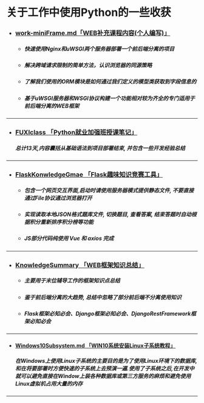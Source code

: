 # 关于工作中使用Python的一些收获

- ### [work-miniFrame.md「WEB补充课程内容(个人编写)」](https://github.com/kerbalwzy/aboutPython/blob/master/work-miniFrame.md)

  - ##### 快速使用Nginx和uWSGI两个服务器部署一个前后端分离的项目

  - ##### 解决跨域请求限制的简单方法，认识浏览器的同源策略

  - ##### 了解我们使用的ORM模块是如何通过我们定义的模型类获取到字段信息的

  - ##### 基于uWSGI服务器和WSGI协议构建一个功能相对较为齐全的专门适用于前后端分离的WEB框架

----

- ### [FUXIclass 「Python就业加强班授课笔记」](https://github.com/kerbalwzy/aboutPython/tree/master/FUXIclass)

  ##### 总计13天,内容囊括从基础语法到项目部署结束, 并包含一些开发经验总结

----

- ### [FlaskKonwledgeGmae 「Flask趣味知识竞赛工具」](https://github.com/kerbalwzy/aboutPython/tree/master/FlaskKnowledgeGame)

  - ##### 包含一个网页交互界面,启动时请使用服务器模式提供静态文件, 不要直接通过File协议通过浏览器打开

  - ##### 实现读取本地JSON格式题库文件, 切换题目, 查看答案, 结束答题时自动根据积分重新排序积分榜等功能

  - ##### JS部分代码纯使用 Vue 和 axios 完成

----

- ### [KnowledgeSummary 「WEB框架知识总结」](https://github.com/kerbalwzy/aboutPython/tree/master/KnowledgeSummary)

  - ##### 主要用于末位辅导工作的框架知识点总结

  - ##### 鉴于前后端分离的大趋势, 总结中忽略了部分前后端不分离使用知识

  - ##### Flask框架必知必会、Django框架必知必会、DjangoRestFramework框架必知必会

----

- #### [Windows10Subsystem.md 「WIN10系统安装Linux子系统教程」](https://github.com/kerbalwzy/aboutPython/blob/master/Windows10Subsystem.md)

  ##### 在Windows上使用Linux子系统的主要目的是为了使用Linux环境下的数据库, 和在将要部署时方便快速的子系统上去预演一遍.使用了子系统之后,在开发中就可以避免直接在Window上装各种数据库或第三方服务的麻烦和避免使用Linux虚拟机占用大量的内存

----

